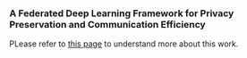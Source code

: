 ### A Federated Deep Learning Framework for Privacy Preservation and Communication Efficiency 
PLease refer to [this page](https://soeai.github.io/FedPC/) to understand more about this work.
